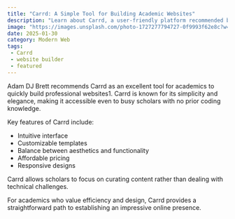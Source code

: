 ```yaml
---
title: "Carrd: A Simple Tool for Building Academic Websites"
description: "Learn about Carrd, a user-friendly platform recommended by Adam DJ Brett for creating professional academic websites."
image: "https://images.unsplash.com/photo-1727277794727-0f9993f62e8c?w=500&auto=format&fit=crop&q=60&ixlib=rb-4.0.3&ixid=M3wxMjA3fDB8MHxmZWF0dXJlZC1waG90b3MtZmVlZHwxMXx8fGVufDB8fHx8fA%3D%3D"
date: 2025-01-30
category: Modern Web
tags:
 - Carrd
 - website builder
 - featured
---
```

Adam DJ Brett recommends Carrd as an excellent tool for academics to quickly build professional websites1. Carrd is known for its simplicity and elegance, making it accessible even to busy scholars with no prior coding knowledge.

Key features of Carrd include:

+ Intuitive interface
+ Customizable templates
+ Balance between aesthetics and functionality
+ Affordable pricing
+ Responsive designs

Carrd allows scholars to focus on curating content rather than dealing with technical challenges.

For academics who value efficiency and design, Carrd provides a straightforward path to establishing an impressive online presence.

